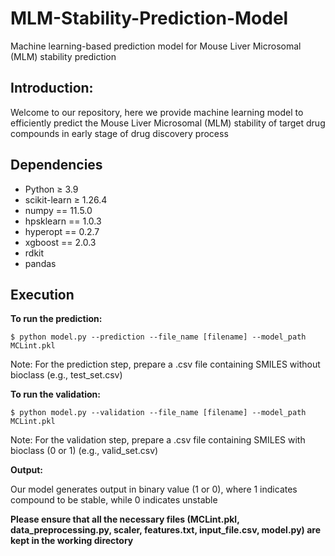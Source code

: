 # MLM-Stability-Prediction-Model
Machine learning-based prediction model for Mouse Liver Microsomal (MLM) stability prediction

## Introduction: ## 

Welcome to our repository, here we provide machine learning model to efficiently predict the Mouse Liver Microsomal (MLM) stability of target drug compounds in early stage of drug discovery process

## Dependencies ##

- Python ≥ 3.9
- scikit-learn ≥ 1.26.4
- numpy == 11.5.0
- hpsklearn == 1.0.3
- hyperopt == 0.2.7
- xgboost == 2.0.3
- rdkit
- pandas

## Execution ##
**To run the prediction:**

```
$ python model.py --prediction --file_name [filename] --model_path MCLint.pkl
```
Note: For the prediction step, prepare a .csv file containing SMILES without bioclass (e.g., test_set.csv)

**To run the validation:**

```
$ python model.py --validation --file_name [filename] --model_path MCLint.pkl
```
Note: For the validation step, prepare a .csv file containing SMILES with bioclass (0 or 1) (e.g., valid_set.csv)

**Output:**

Our model generates output in binary value (1 or 0), where 1 indicates compound to be stable, while 0 indicates unstable

 
**Please ensure that all the necessary files (MCLint.pkl, data_preprocessing.py, scaler, features.txt, input_file.csv, model.py) are kept in the working directory**
